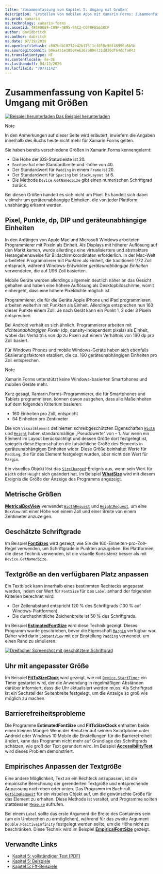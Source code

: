 ```yaml
---
title: 'Zusammenfassung von Kapitel 5: Umgang mit Größen'
description: 'Erstellen von mobilen Apps mit Xamarin.Forms: Zusammenfassung von Kapitel 5: Umgang mit Größen'
ms.prod: xamarin
ms.technology: xamarin-forms
ms.assetid: 486800E9-C09F-4B95-9AC2-C0F8FE563BCF
author: davidbritch
ms.author: dabritch
ms.date: 07/19/2018
ms.openlocfilehash: c082bdb10732e42b37511cf050e50f46990a5b5b
ms.sourcegitcommit: b0ea451e18504e6267b896732dd26df64ddfa843
ms.translationtype: HT
ms.contentlocale: de-DE
ms.lasthandoff: 04/13/2020
ms.locfileid: "70771142"
---
```

# <a name="summary-of-chapter-5-dealing-with-sizes"></a>Zusammenfassung von Kapitel 5: Umgang mit Größen

[![Beispiel herunterladen](~/media/shared/download.png) Das Beispiel herunterladen](https://github.com/xamarin/xamarin-forms-book-samples/tree/master/Chapter05)

> [!NOTE]
> In den Anmerkungen auf dieser Seite wird erläutert, inwiefern die Angaben innerhalb des Buchs heute nicht mehr für Xamarin.Forms gelten.

Sie haben bereits verschiedene Größen in Xamarin.Forms kennengelernt:

- Die Höhe der iOS-Statusleiste ist 20.
- `BoxView` hat eine Standardbreite und -höhe von 40.
- Der Standardwert für `Padding` in einem `Frame` ist 20.
- Der Standardwert für `Spacing` bei `StackLayout` ist 6.
- Die Methode `Device.GetNamedSize` gibt einen numerischen Schriftgrad zurück.

Bei diesen Größen handelt es sich nicht um Pixel. Es handelt sich dabei vielmehr um geräteunabhängige Einheiten, die von jeder Plattform unabhängig erkannt werden.

## <a name="pixels-points-dps-dips-and-dius"></a>Pixel, Punkte, dp, DIP und geräteunabhängige Einheiten

In den Anfängen von Apple Mac und Microsoft Windows arbeiteten Programmierer mit Pixeln als Einheit. Als Displays mit höherer Auflösung auf den Markt kamen, wurde allerdings eine virtualisiertere und abstraktere Herangehensweise für Bildschirmkoordinaten erforderlich. In der Mac-Welt arbeiteten Programmierer mit *Punkten* als Einheit, die traditionell 1/72 Zoll entsprach, während Windows-Entwickler *geräteunabhängige Einheiten* verwendeten, die auf 1/96 Zoll basierten.

Mobile Geräte werden allerdings allgemein deutlich näher an das Gesicht gehalten und haben eine höhere Auflösung als Desktopbildschirme, womit einhergeht, dass eine höhere Pixeldichte möglich ist.

Programmierer, die für die Geräte Apple iPhone und iPad programmieren, arbeiten weiterhin mit *Punkten* als Einheit. Allerdings entsprechen nun 160 dieser Punkte einem Zoll. Je nach Gerät kann ein Punkt 1, 2 oder 3 Pixeln entsprechen.

Bei Android verhält es sich ähnlich. Programmierer arbeiten mit *dichteunabhängigen Pixeln* (dp, density-independent pixels) als Einheit, wobei das Verhältnis von dp zu Pixeln auf einem Verhältnis von 160 dp pro Zoll basiert.

Für Windows Phones und mobile Windows-Geräte haben sich ebenfalls Skalierungsfaktoren etabliert, die ca. 160 geräteunabhängigen Einheiten pro Zoll entsprechen.

> [!NOTE]
> Xamarin.Forms unterstützt keine Windows-basierten Smartphones und mobilen Geräte mehr.

Kurz gesagt, Xamarin.Forms-Programmierer, die für Smartphones und Tablets programmieren, können davon ausgehen, dass alle Maßeinheiten auf dem folgenden Kriterium basieren:

- 160 Einheiten pro Zoll, entspricht
- 64 Einheiten pro Zentimeter

Die von `VisualElement` definierten schreibgeschützten Eigenschaften [`Width`](xref:Xamarin.Forms.VisualElement.Width) und [`Height`](xref:Xamarin.Forms.VisualElement.Height) haben standardmäßige „Pseudowerte“ von &ndash; 1. Nur wenn ein Element im Layout berücksichtigt und dessen Größe dort festgelegt ist, spiegeln diese Eigenschaften die tatsächliche Größe des Elements in geräteunabhängigen Einheiten wider. Diese Größe beinhaltet Werte für `Padding`, die für das Element festgelegt wurden, aber nicht den Wert für `Margin`.

Ein visuelles Objekt löst das [`SizeChanged`](xref:Xamarin.Forms.VisualElement.SizeChanged)-Ereignis aus, wenn sein Wert für `Width` oder `Height` sich geändert hat. Im Beispiel [**WhatSize**](https://github.com/xamarin/xamarin-forms-book-samples/tree/master/Chapter05/WhatSize) wird mit diesem Ereignis die Größe der Anzeige des Programms angezeigt.

## <a name="metrical-sizes"></a>Metrische Größen

[**MetricalBoxView**](https://github.com/xamarin/xamarin-forms-book-samples/tree/master/Chapter05/MetricalBoxView) verwendet [`WidthRequest`](xref:Xamarin.Forms.VisualElement.WidthRequest) und [`HeightRequest`](xref:Xamarin.Forms.VisualElement.HeightRequest), um eine `BoxView` mit einer Höhe von einem Zoll und einer Breite von einem Zentimeter anzuzeigen.

## <a name="estimated-font-sizes"></a>Geschätzte Schriftgrade

Im Beispiel [**FontSizes**](https://github.com/xamarin/xamarin-forms-book-samples/tree/master/Chapter05/FontSizes) wird gezeigt, wie Sie die 160-Einheiten-pro-Zoll-Regel verwenden, um Schriftgrade in Punkten anzugeben. Bei Plattformen, die diese Technik verwenden, ist die visuelle Konsistenz besser als mit `Device.GetNamedSize`.

## <a name="fitting-text-to-available-size"></a>Textgröße an den verfügbaren Platz anpassen

Ein Textblock kann innerhalb eines bestimmten Rechtecks angepasst werden, indem der Wert für `FontSize` für das `Label` anhand der folgenden Kriterien berechnet wird:

- Der Zeilenabstand entspricht 120 % des Schriftgrads (130 % auf Windows-Plattformen).
- Die durchschnittliche Zeichenbreite ist 50 % des Schriftgrads.

Im Beispiel [**EstimatedFontSize**](https://github.com/xamarin/xamarin-forms-book-samples/tree/master/Chapter05/EstimatedFontSize) wird diese Technik gezeigt. Dieses Programm wurde geschrieben, bevor die Eigenschaft [`Margin`](xref:Xamarin.Forms.View.Margin) verfügbar war. Daher wird darin [`ContentView`](xref:Xamarin.Forms.ContentView) mit der Einstellung [`Padding`](xref:Xamarin.Forms.Layout.Padding) verwendet, um einen Rand zu simulieren.

[![Dreifacher Screenshot mit geschätztem Schriftgrad](images/ch05fg07-small.png "An den verfügbaren Platz angepasster Text")](images/ch05fg07-large.png#lightbox "An den verfügbaren Platz angepasster Text")

## <a name="a-fit-to-size-clock"></a>Uhr mit angepasster Größe

Im Beispiel [**FitToSizeClock**](https://github.com/xamarin/xamarin-forms-book-samples/tree/master/Chapter05/FitToSizeClock) wird gezeigt, wie mit [`Device.StartTimer`](xref:Xamarin.Forms.Device.StartTimer(System.TimeSpan,System.Func{System.Boolean})) ein Timer gestartet wird, der die Anwendung in regelmäßigen Abständen darüber informiert, dass die Uhr aktualisiert werden muss. Als Schriftgrad ist ein Sechstel der Seitenbreite festgelegt, um die Anzeige so groß wie möglich zu machen.

## <a name="accessibility-issues"></a>Barrierefreiheitsprobleme

Die Programme **EstimatedFontSize** und **FitToSizeClock** enthalten beide einen kleinen Mangel: Wenn der Benutzer auf seinem Smartphone unter Android oder Windows 10 Mobile die Einstellungen für die Barrierefreiheit ändert, kann das Programm nicht mehr auf Grundlage des Schriftgrads schätzen, wie groß der Text gerendert wird. Im Beispiel [**AccessibilityTest**](https://github.com/xamarin/xamarin-forms-book-samples/tree/master/Chapter05/AccessibilityTest) wird dieses Problem demonstriert.

## <a name="empirically-fitting-text"></a>Empirisches Anpassen der Textgröße

Eine andere Möglichkeit, Text an ein Rechteck anzupassen, ist die empirische Berechnung der gerenderten Textgröße und entsprechende Anpassung nach oben oder unten. Das Programm im Buch ruft [`GetSizeRequest`](xref:Xamarin.Forms.VisualElement.GetSizeRequest(System.Double,System.Double)) für ein visuelles Objekt auf, um die gewünschte Größe für das Element zu erhalten. Diese Methode ist veraltet, und Programme sollten stattdessen [`Measure`](xref:Xamarin.Forms.VisualElement.Measure(System.Double,System.Double,Xamarin.Forms.MeasureFlags)) aufrufen.

Bei einem `Label` sollte das erste Argument die Breite des Containers sein (um ein Umbrechen zu ermöglichen), während für das zweite Argument `Double.PositiveInfinity` festgelegt werden sollte, um die Höhe nicht zu beschränken. Diese Technik wird im Beispiel [**EmpiricalFontSize**](https://github.com/xamarin/xamarin-forms-book-samples/tree/master/Chapter05/EmpiricalFontSize) gezeigt.

## <a name="related-links"></a>Verwandte Links

- [Kapitel 5: vollständiger Text (PDF)](https://download.xamarin.com/developer/xamarin-forms-book/XamarinFormsBook-Ch05-Apr2016.pdf)
- [Kapitel 5: Beispiele](https://github.com/xamarin/xamarin-forms-book-samples/tree/master/Chapter05)
- [Kapitel 5: F#-Beispiele](https://github.com/xamarin/xamarin-forms-book-samples/tree/master/Chapter05/FS)
